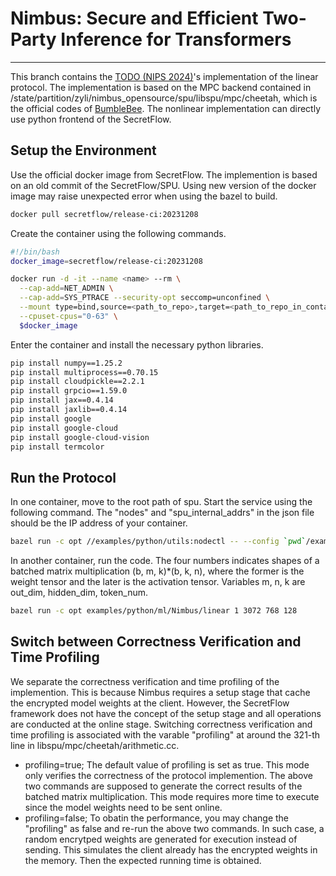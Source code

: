 # Nimbus: Secure and Efficient Two-Party Inference for Transformers
---
This branch contains the [TODO (NIPS 2024)](TODO)'s implementation of the linear protocol. The implementation is based on the MPC backend contained in /state/partition/zyli/nimbus_opensource/spu/libspu/mpc/cheetah, which is the official codes of [BumbleBee](https://eprint.iacr.org/2023/1678). The nonlinear implementation can directly use python frontend of the SecretFlow.

## Setup the Environment

Use the official docker image from SecretFlow. The implemention is based on an old commit of the SecretFlow/SPU. Using new version of the docker image may raise unexpected error when using the bazel to build.
```bash
docker pull secretflow/release-ci:20231208
```

Create the container using the following commands.
```bash
#!/bin/bash
docker_image=secretflow/release-ci:20231208

docker run -d -it --name <name> --rm \
  --cap-add=NET_ADMIN \
  --cap-add=SYS_PTRACE --security-opt seccomp=unconfined \
  --mount type=bind,source=<path_to_repo>,target=<path_to_repo_in_container> \
  --cpuset-cpus="0-63" \
  $docker_image

```

Enter the container and install the necessary python libraries.
```bash
pip install numpy==1.25.2
pip install multiprocess==0.70.15
pip install cloudpickle==2.2.1
pip install grpcio==1.59.0
pip install jax==0.4.14
pip install jaxlib==0.4.14
pip install google
pip install google-cloud
pip install google-cloud-vision
pip install termcolor
```

<!-- ## Fix the disalignment of the YACL checksum
Go to "bazel/repositories.bzl" find the commit id of the used YACL repository. Then checkout the corresponding commit of the YACL repository. Replace the wrong checksum (sha256) "1ecfa70328221748ceb694debffa0106b92e0f9bf6a484f8e8512c2730c7d730" by the "d70f42832337775edb022ca8ac1ac418f272e791ec147778ef7942aede414cdc". Also replace the strip_prefix "ipp-crypto-ippcp_2021.8" by "cryptography-primitives-ippcp_2021.8". Then, generate a patch file and put it under "bazel/patches". and Change the "patch_args" and "patches" in "bazel/repositories.bzl". -->

## Run the Protocol
In one container, move to the root path of spu. Start the service using the following command. The "nodes" and "spu_internal_addrs" in the json file should be the IP address of your container.
```bash
bazel run -c opt //examples/python/utils:nodectl -- --config `pwd`/examples/python/ml/Nimbus/2pc.json up
```

In another container, run the code. The four numbers indicates shapes of a batched matrix multiplication (b, m, k)*(b, k, n), where the former is the weight tensor and the later is the activation tensor. Variables m, n, k are out_dim, hidden_dim, token_num. 
```bash
bazel run -c opt examples/python/ml/Nimbus/linear 1 3072 768 128
```

## Switch between Correctness Verification and Time Profiling 
We separate the correctness verification and time profiling of the implemention. This is because Nimbus requires a setup stage that cache the encrypted model weights at the client. However, the SecretFlow framework does not have the concept of the setup stage and all operations are conducted at the online stage. Switching correctness verification and time profiling is associated with the varable "profiling" at around the 321-th line in libspu/mpc/cheetah/arithmetic.cc.

* profiling=true; 
The default value of profiling is set as true. This mode only verifies the correctness of the protocol implemention. The above two commands are supposed to generate the correct results of the batched matrix multiplication. This mode requires more time to execute since the model weights need to be sent online.
* profiling=false; 
To obatin the performance, you may change the "profiling" as false and re-run the above two commands. In such case, a random encrytped weights are generated for execution instead of sending. This simulates the client already has the encrypted weights in the memory. Then the expected running time is obtained.